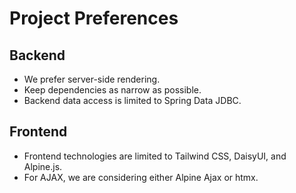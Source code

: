 # Project Preferences

## Backend
- We prefer server-side rendering.
- Keep dependencies as narrow as possible.
- Backend data access is limited to Spring Data JDBC.

## Frontend
- Frontend technologies are limited to Tailwind CSS, DaisyUI, and Alpine.js.
- For AJAX, we are considering either Alpine Ajax or htmx.
